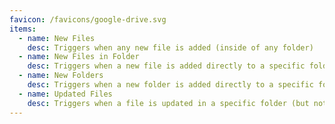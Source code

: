 ```yaml
---
favicon: /favicons/google-drive.svg
items:
  - name: New Files
    desc: Triggers when any new file is added (inside of any folder)
  - name: New Files in Folder
    desc: Triggers when a new file is added directly to a specific folder (but not its subfolder)
  - name: New Folders
    desc: Triggers when a new folder is added directly to a specific folder (but not its subfolder)
  - name: Updated Files
    desc: Triggers when a file is updated in a specific folder (but not its subfolder)
---
```


<script setup>
  import CustomListing from '../../components/CustomListing.vue'
</script>

<CustomListing />
